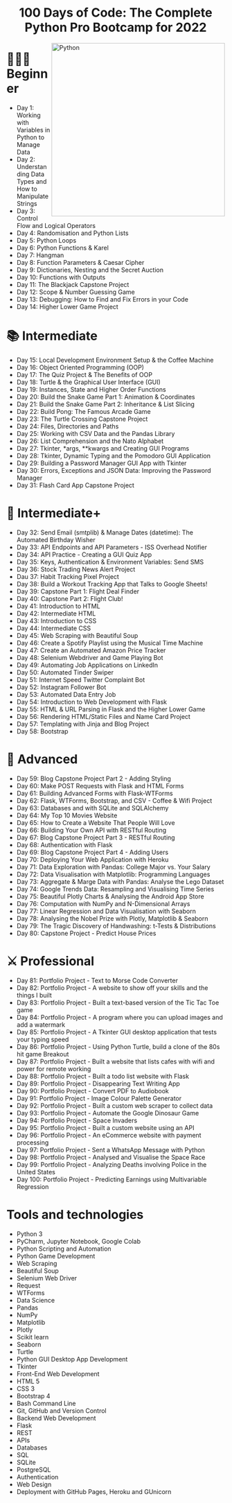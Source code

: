 <h1 align="center">100 Days of Code: The Complete Python Pro Bootcamp for 2022</h1>
<img align="right" alt="Python" width="400px" src="https://media3.giphy.com/media/coxQHKASG60HrHtvkt/giphy.gif?cid=ecf05e472crgc9coapni31uplo097b6kkv9ywrll5yx9r47t&rid=giphy.gif&ct=g">

<h1 align= left>👨🏻‍🎓 Beginner</h1>
<ul align="left"> 
<li>Day 1: Working with Variables in Python to Manage Data </li>
<li>Day 2: Understanding Data Types and How to Manipulate Strings</li>
<li>Day 3: Control Flow and Logical Operators </li>
<li>Day 4: Randomisation and Python Lists </li>
<li>Day 5: Python Loops </li>
<li>Day 6: Python Functions & Karel </li>
<li>Day 7: Hangman </li>
<li>Day 8: Function Parameters & Caesar Cipher</li>
<li>Day 9: Dictionaries, Nesting and the Secret Auction </li>
<li>Day 10: Functions with Outputs </li>
<li>Day 11: The Blackjack Capstone Project </li>
<li>Day 12: Scope & Number Guessing Game </li>
<li>Day 13: Debugging: How to Find and Fix Errors in your Code</li>
<li>Day 14: Higher Lower Game Project </li>
</ul>

<h1 align= left> 📚 Intermediate</h1>
<ul>
<li>Day 15: Local Development Environment Setup & the Coffee Machine</li>
<li>Day 16: Object Oriented Programming (OOP) </li>
<li>Day 17: The Quiz Project & The Benefits of OOP </li>
<li>Day 18: Turtle & the Graphical User Interface (GUI) </li>
<li>Day 19: Instances, State and Higher Order Functions </li>
<li>Day 20: Build the Snake Game Part 1: Animation & Coordinates </li>
<li>Day 21: Build the Snake Game Part 2: Inheritance & List Slicing </li>
<li>Day 22: Build Pong: The Famous Arcade Game </li>
<li>Day 23: The Turtle Crossing Capstone Project </li>
<li>Day 24: Files, Directories and Paths </li>
<li>Day 25: Working with CSV Data and the Pandas Library </li>
<li>Day 26: List Comprehension and the Nato Alphabet </li>
<li>Day 27: Tkinter, *args, **kwargs and Creating GUI Programs </li>
<li>Day 28: Tkinter, Dynamic Typing and the Pomodoro GUI Application </li>
<li>Day 29: Building a Password Manager GUI App with Tkinter </li>
<li>Day 30: Errors, Exceptions and JSON Data: Improving the Password Manager </li>
<li>Day 31: Flash Card App Capstone Project </li>
</ul>

<h1 align= left> 💪 Intermediate+</h1>
<ul>
<li>Day 32: Send Email (smtplib) & Manage Dates (datetime): The Automated Birthday Wisher </li>
<li>Day 33: API Endpoints and API Parameters - ISS Overhead Notifier </li>
<li>Day 34: API Practice - Creating a GUI Quiz App </li>
<li>Day 35: Keys, Authentication & Environment Variables: Send SMS </li>
<li>Day 36: Stock Trading News Alert Project </li>
<li>Dau 37: Habit Tracking Pixel Project </li>
<li>Day 38: Build a Workout Tracking App that Talks to Google Sheets! </li>
<li>Day 39: Capstone Part 1: Flight Deal Finder </li>
<li>Day 40: Capstone Part 2: Flight Club! </li>
<li>Day 41: Introduction to HTML </li>
<li>Day 42: Intermediate HTML </li>
<li>Day 43: Introduction to CSS </li>
<li>Day 44: Intermediate CSS </li>
<li>Day 45: Web Scraping with Beautiful Soup </li>
<li>Day 46: Create a Spotify Playlist using the Musical Time Machine </li>
<li>Day 47: Create an Automated Amazon Price Tracker </li>
<li>Day 48: Selenium Webdriver and Game Playing Bot </li>
<li>Day 49: Automating Job Applications on LinkedIn </li>
<li>Day 50: Automated Tinder Swiper </li>
<li>Day 51: Internet Speed Twitter Complaint Bot </li>
<li>Day 52: Instagram Follower Bot </li>
<li>Day 53: Automated Data Entry Job </li>
<li>Day 54: Introduction to Web Development with Flask </li>
<li>Day 55: HTML & URL Parsing in Flask and the Higher Lower Game </li>
<li>Day 56: Rendering HTML/Static Files and Name Card Project </li>
<li>Day 57: Templating with Jinja and Blog Project </li>
<li>Day 58: Bootstrap </li>
</ul>

<h1 align= left>🚀 Advanced</h1>
<ul>
<li>Day 59: Blog Capstone Project Part 2 - Adding Styling </li>
<li>Day 60: Make POST Requests with Flask and HTML Forms </li>
<li>Day 61: Building Advanced Forms with Flask-WTForms </li>
<li>Day 62: Flask, WTForms, Bootstrap, and CSV - Coffee & Wifi Project </li>
<li>Day 63: Databases and with SQLite and SQLAlchemy </li>
<li>Day 64: My Top 10 Movies Website </li>
<li>Day 65: How to Create a Website That People Will Love </li>
<li>Day 66: Building Your Own API with RESTful Routing </li>
<li>Day 67: Blog Capstone Project Part 3 - RESTful Routing </li>
<li>Day 68: Authentication with Flask </li>
<li>Day 69: Blog Capstone Project Part 4 - Adding Users </li>
<li>Day 70: Deploying Your Web Application with Heroku </li>
<li>Day 71: Data Exploration with Pandas: College Major vs. Your Salary </li>
<li>Day 72: Data Visualisation with Matplotlib: Programming Languages </li>
<li>Day 73: Aggregate & Marge Data with Pandas: Analyse the Lego Dataset </li>
<li>Day 74: Google Trends Data: Resampling and Visualising Time Series </li>
<li>Day 75: Beautiful Plotly Charts & Analysing the Android App Store </li>
<li>Day 76: Computation with NumPy and N-Dimensional Arrays </li>
<li>Day 77: Linear Regression and Data Visualisation with Seaborn </li>
<li>Day 78: Analysing the Nobel Prize with Plotly, Matplotlib & Seaborn </li>
<li>Day 79: The Tragic Discovery of Handwashing: t-Tests & Distributions </li>
<li>Day 80: Capstone Project - Predict House Prices </li>
</ul>

<h1 align= left>⚔ Professional</h1>
<ul>
<li>Day 81: Portfolio Project - Text to Morse Code Converter </li>
<li>Day 82: Portfolio Project - A website to show off your skills and the things I built </li>
<li>Day 83: Portfolio Project - Built a text-based version of the Tic Tac Toe game </li>
<li>Day 84: Portfolio Project - A program where you can upload images and add a watermark </li>
<li>Day 85: Portfolio Project - A Tkinter GUI desktop application that tests your typing speed </li>
<li>Day 86: Portfolio Project - Using Python Turtle, build a clone of the 80s hit game Breakout </li>
<li>Day 87: Portfolio Project - Built a website that lists cafes with wifi and power for remote working </li>
<li>Day 88: Portfolio Project - Built a todo list website with Flask </li>
<li>Day 89: Portfolio Project - Disappearing Text Writing App </li>
<li>Day 90: Portfolio Project - Convert PDF to Audiobook </li>
<li>Day 91: Portfolio Project - Image Colour Palette Generator </li>
<li>Day 92: Portfolio Project - Built a custom web scraper to collect data </li>
<li>Day 93: Portfolio Project - Automate the Google Dinosaur Game </li>
<li>Day 94: Portfolio Project - Space Invaders </li>
<li>Day 95: Portfolio Project - Built a custom website using an API </li>
<li>Day 96: Portfolio Project - An eCommerce website with payment processing </li>
<li>Day 97: Portfolio Project - Sent a WhatsApp Message with Python </li>
<li>Day 98: Portfolio Project - Analysed and Visualise the Space Race </li>
<li>Day 99: Portfolio Project - Analyzing Deaths involving Police in the United States </li>
<li>Day 100: Portfolio Project - Predicting Earnings using Multivariable Regression
</ul>

<h1 align= left>Tools and technologies</h1>
<ul>
<li>Python 3 </li>
<li>PyCharm, Jupyter Notebook, Google Colab </li>
<li>Python Scripting and Automation </li>
<li>Python Game Development </li>
<li>Web Scraping </li>
<li>Beautiful Soup </li>
<li>Selenium Web Driver </li>
<li>Request </li>
<li>WTForms </li>
<li>Data Science </li>
<li>Pandas </li>
<li>NumPy </li>
<li>Matplotlib </li>
<li>Plotly </li>
<li>Scikit learn </li>
<li>Seaborn </li>
<li>Turtle </li>
<li>Python GUI Desktop App Development </li>
<li>Tkinter </li>
<li>Front-End Web Development </li>
<li>HTML 5 </li>
<li>CSS 3 </li>
<li>Bootstrap 4 </li>
<li>Bash Command Line </li>
<li>Git, GitHub and Version Control </li>
<li>Backend Web Development </li>
<li>Flask </li>
<li>REST </li>
<li>APIs </li>
<li>Databases </li>
<li>SQL </li>
<li>SQLite </li>
<li>PostgreSQL </li>
<li>Authentication </li>
<li>Web Design </li>
<li>Deployment with GitHub Pages, Heroku and GUnicorn </li>
</ul>
